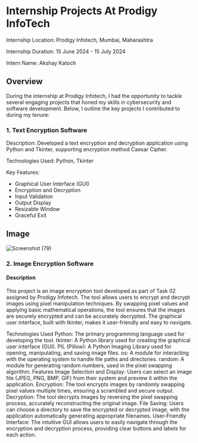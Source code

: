 # Internship Projects At Prodigy InfoTech

Internship Location: Prodigy Infotech, Mumbai, Maharashtra

Internship Duration: 15 June 2024 - 15 July 2024

Intern Name: Akshay Katoch


## Overview
During the internship at Prodigy Infotech, I had the opportunity to tackle several engaging projects that honed my skills in cybersecurity and software development. Below, I outline the key projects I contributed to during my tenure:

### 1. Text Encryption Software

Description: Developed a text encryption and decryption application using Python and Tkinter, supporting encryption method Caesar Cipher.

Technologies Used: Python, Tkinter

Key Features:
- Graphical User Interface (GUI)
- Encryption and Decryption
- Input Validation
- Output Display
- Resizable Window
- Graceful Exit

## Image

![Screenshot (79)](https://github.com/Akshay15-png/PRODIGY_INTERNSHIP/assets/93660973/dbe61111-b0e0-4c24-a8d5-ecb5d4c4d7d1)

### 2. Image Encryption Software

#### Description
This project is an image encryption tool developed as part of Task 02 assigned by Prodigy Infotech. The tool allows users to encrypt and decrypt images using pixel manipulation techniques. By swapping pixel values and applying basic mathematical operations, the tool ensures that the images are securely encrypted and can be accurately decrypted. The graphical user interface, built with tkinter, makes it user-friendly and easy to navigate.

Technologies Used
Python: The primary programming language used for developing the tool.
tkinter: A Python library used for creating the graphical user interface (GUI).
PIL (Pillow): A Python Imaging Library used for opening, manipulating, and saving image files.
os: A module for interacting with the operating system to handle file paths and directories.
random: A module for generating random numbers, used in the pixel swapping algorithm.
Features
Image Selection and Display: Users can select an image file (JPEG, PNG, BMP, GIF) from their system and preview it within the application.
Encryption: The tool encrypts images by randomly swapping pixel values multiple times, ensuring a scrambled and secure output.
Decryption: The tool decrypts images by reversing the pixel swapping process, accurately reconstructing the original image.
File Saving: Users can choose a directory to save the encrypted or decrypted image, with the application automatically generating appropriate filenames.
User-Friendly Interface: The intuitive GUI allows users to easily navigate through the encryption and decryption process, providing clear buttons and labels for each action.
